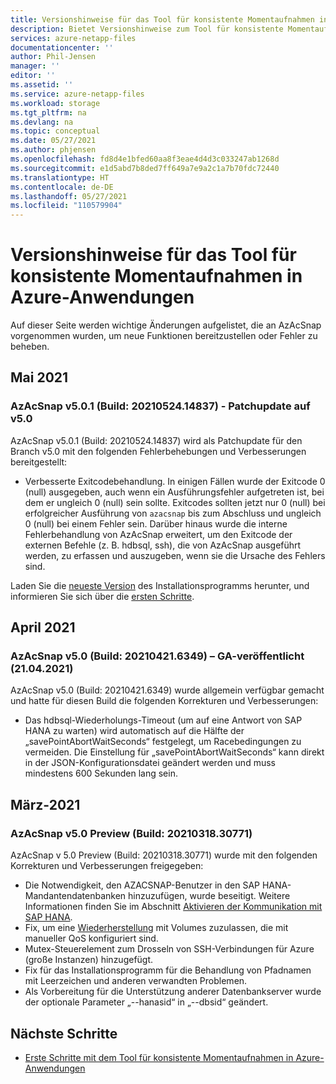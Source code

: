```yaml
---
title: Versionshinweise für das Tool für konsistente Momentaufnahmen in Azure-Anwendungen für Azure NetApp Files | Microsoft-Dokumentation
description: Bietet Versionshinweise zum Tool für konsistente Momentaufnahmen in Azure-Anwendungen, das Sie mit Azure NetApp Files verwenden können.
services: azure-netapp-files
documentationcenter: ''
author: Phil-Jensen
manager: ''
editor: ''
ms.assetid: ''
ms.service: azure-netapp-files
ms.workload: storage
ms.tgt_pltfrm: na
ms.devlang: na
ms.topic: conceptual
ms.date: 05/27/2021
ms.author: phjensen
ms.openlocfilehash: fd8d4e1bfed60aa8f3eae4d4d3c033247ab1268d
ms.sourcegitcommit: e1d5abd7b8ded7ff649a7e9a2c1a7b70fdc72440
ms.translationtype: HT
ms.contentlocale: de-DE
ms.lasthandoff: 05/27/2021
ms.locfileid: "110579904"
---
```

# <a name="release-notes-for-azure-application-consistent-snapshot-tool"></a>Versionshinweise für das Tool für konsistente Momentaufnahmen in Azure-Anwendungen

Auf dieser Seite werden wichtige Änderungen aufgelistet, die an AzAcSnap vorgenommen wurden, um neue Funktionen bereitzustellen oder Fehler zu beheben.

## <a name="may-2021"></a>Mai 2021

### <a name="azacsnap-v501-build-2021052414837---patch-update-to-v50"></a>AzAcSnap v5.0.1 (Build: 20210524.14837) - Patchupdate auf v5.0

AzAcSnap v5.0.1 (Build: 20210524.14837) wird als Patchupdate für den Branch v5.0 mit den folgenden Fehlerbehebungen und Verbesserungen bereitgestellt:

- Verbesserte Exitcodebehandlung.  In einigen Fällen wurde der Exitcode 0 (null) ausgegeben, auch wenn ein Ausführungsfehler aufgetreten ist, bei dem er ungleich 0 (null) sein sollte.  Exitcodes sollten jetzt nur 0 (null) bei erfolgreicher Ausführung von `azacsnap` bis zum Abschluss und ungleich 0 (null) bei einem Fehler sein.  Darüber hinaus wurde die interne Fehlerbehandlung von AzAcSnap erweitert, um den Exitcode der externen Befehle (z. B. hdbsql, ssh), die von AzAcSnap ausgeführt werden, zu erfassen und auszugeben, wenn sie die Ursache des Fehlers sind.

Laden Sie die [neueste Version](https://aka.ms/azacsnapdownload) des Installationsprogramms herunter, und informieren Sie sich über die [ersten Schritte](azacsnap-get-started.md).

## <a name="april-2021"></a>April 2021

### <a name="azacsnap-v50-build-202104216349---ga-released-21-april-2021"></a>AzAcSnap v5.0 (Build: 20210421.6349) – GA-veröffentlicht (21.04.2021)

AzAcSnap v5.0 (Build: 20210421.6349) wurde allgemein verfügbar gemacht und hatte für diesen Build die folgenden Korrekturen und Verbesserungen:

- Das hdbsql-Wiederholungs-Timeout (um auf eine Antwort von SAP HANA zu warten) wird automatisch auf die Hälfte der „savePointAbortWaitSeconds“ festgelegt, um Racebedingungen zu vermeiden.  Die Einstellung für „savePointAbortWaitSeconds“ kann direkt in der JSON-Konfigurationsdatei geändert werden und muss mindestens 600 Sekunden lang sein.

## <a name="march-2021"></a>März-2021

### <a name="azacsnap-v50-preview-build2021031830771"></a>AzAcSnap v5.0 Preview (Build: 20210318.30771)

AzAcSnap v 5.0 Preview (Build: 20210318.30771) wurde mit den folgenden Korrekturen und Verbesserungen freigegeben:

- Die Notwendigkeit, den AZACSNAP-Benutzer in den SAP HANA-Mandantendatenbanken hinzuzufügen, wurde beseitigt. Weitere Informationen finden Sie im Abschnitt [Aktivieren der Kommunikation mit SAP HANA](azacsnap-installation.md#enable-communication-with-sap-hana).
- Fix, um eine [Wiederherstellung](azacsnap-cmd-ref-restore.md) mit Volumes zuzulassen, die mit manueller QoS konfiguriert sind.
- Mutex-Steuerelement zum Drosseln von SSH-Verbindungen für Azure (große Instanzen) hinzugefügt.
- Fix für das Installationsprogramm für die Behandlung von Pfadnamen mit Leerzeichen und anderen verwandten Problemen.
- Als Vorbereitung für die Unterstützung anderer Datenbankserver wurde der optionale Parameter „--hanasid“ in „--dbsid“ geändert.

## <a name="next-steps"></a>Nächste Schritte

- [Erste Schritte mit dem Tool für konsistente Momentaufnahmen in Azure-Anwendungen](azacsnap-get-started.md)
